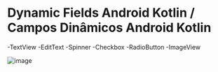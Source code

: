 # Dynamic Fields Android Kotlin / Campos Dinâmicos Android Kotlin

-TextView
-EditText
-Spinner
-Checkbox
-RadioButton
-ImageView

![image](https://github.com/danielbd9/dynamic-fields-android-kotlin/assets/16392300/4e0a4c33-9691-4513-a0e7-76c577fad05a)


